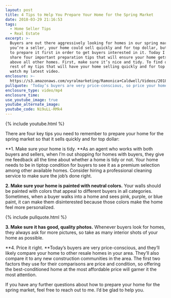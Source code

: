 ```yaml
---
layout: post
title: 4 Tips to Help You Prepare Your Home for the Spring Market
date: 2018-03-29 21:16:53
tags:
  - Home Seller Tips
  - Real Estate
excerpt: >-
  Buyers are out there aggressively looking for homes in our spring market. If
  you’re a seller, your home could sell quickly and for top dollar, but you have
  to prepare it first in order to get buyers interested in it. Today I want to
  share four important preparation tips that will ensure your home gets chosen
  above all other homes. First, make sure it’s nice and tidy. To find out the
  rest of my tips that will have your home selling quickly and for top dollar,
  watch my latest video.
enclosure: >-
  https://s3.amazonaws.com/vyralmarketing/Ramonica+Caldwell/Videos/2018/How+to+Get+Your+Home+Ready+to+Put+on+the+Market.mp4
pullquote: 'Today’s buyers are very price-conscious, so price your home right.'
enclosure_type: video/mp4
enclosure_time:
use_youtube_image: true
youtube_alternate_image:
youtube_code: Ni9uLL-RMk4
---
```


{% include youtube.html %}

There are four key tips you need to remember to prepare your home for the spring market so that it sells quickly and for top dollar:

**1. Make sure your home is tidy.&nbsp;**As an agent who works with both buyers and sellers, when I’m out shopping for homes with buyers, they give me feedback all the time about whether a home is tidy or not. Your home needs to be in tiptop condition for buyers to see it as a premium selection among other available homes. Consider hiring a professional cleaning service to make sure the job’s done right.

**2. Make sure your home is painted with neutral colors.** Your walls should be painted with colors that appeal to different buyers in all categories. Sometimes, when a buyer walks into a home and sees pink, purple, or blue paint, it can make them disinterested because those colors make the home feel more personalized.

{% include pullquote.html %}

**3. Make sure it has good, quality photos.** Whenever buyers look for homes, they always ask for more pictures, so take as many interior shots of your home as possible.

**4. Price it right.&nbsp;**Today’s buyers are very price-conscious, and they’ll likely compare your home to other resale homes in your area. They’ll also compare it to any new construction communities in the area. The first two factors they use for their comparisons are price and condition, so offering the best-conditioned home at the most affordable price will garner it the most attention.

If you have any further questions about how to prepare your home for the spring market, feel free to reach out to me. I’d be glad to help you.